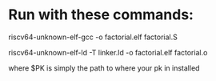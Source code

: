 # Run with these commands:

riscv64-unknown-elf-gcc -o factorial.elf factorial.S


riscv64-unknown-elf-ld -T linker.ld -o factorial.elf factorial.o


where $PK is simply the path to where your pk in installed
